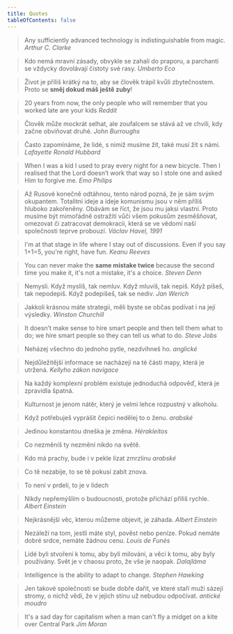 ```yaml
---
title: Quotes
tableOfContents: false
---
```


> Any sufficiently advanced technology is indistinguishable from magic.
> _Arthur C. Clarke_

> Kdo nemá mravní zásady, obvykle se zahalí do praporu, a parchanti se vždycky dovolávají čistoty své rasy.
> _Umberto Eco_

> Život je příliš krátký na to, aby se člověk trápil kvůli zbytečnostem. Proto se **směj dokud máš ještě zuby**!

> 20 years from now, the only people who will remember that you worked late are your kids
> _Reddit_

> Člověk může mockrát selhat, ale zoufalcem se stává až ve chvíli, kdy začne obviňovat druhé.
> _John Burroughs_

> Často zapomínáme, že lidé, s nimiž musíme žít, také musí žít s námi.
> _Lafayette Ronald Hubbard_

> When I was a kid I used to pray every night for a new bicycle. Then I realised that the Lord doesn’t work that way so I stole one and asked Him to forgive me.
> _Emo Philips_

> Až Rusové konečně odtáhnou, tento národ pozná, že je sám svým okupantem. Totalitní ideje a ideje komunismu jsou v něm příliš hluboko zakořeněny.
> Obávám se říct, že jsou mu jaksi vlastní. Proto musíme být mimořádně ostražití vůči všem pokusům zesměšňovat, omezovat či zatracovat
> demokracii, která se ve vědomí naší společnosti teprve probouzí.
> _Václav Havel, 1991_

> I'm at that stage in life where I stay out of discussions. Even if you say 1+1=5, you're right, have fun.
> _Keanu Reeves_

> You can never make the **same mistake twice** because the second time you make it, it's not a mistake, it's a choice.
> _Steven Denn_

> Nemysli. Když myslíš, tak nemluv. Když mluvíš, tak nepiš.
> Když píšeš, tak nepodepiš. Když podepíšeš, tak se nediv.
> _Jan Werich_

> Jakkoli krásnou máte strategii, měli byste se občas podívat i na její výsledky.
> _Winston Churchill_

> It doesn’t make sense to hire smart people and then tell them what to do;
> we hire smart people so they can tell us what to do.
> _Steve Jobs_

> Neházej všechno do jednoho pytle, nezdvihneš ho.
> _anglické_

> Nejdůležitější informace se nacházejí na té části mapy, která je utržená.
> _Kellyho zákon navigace_

> Na každý komplexní problém existuje jednoduchá odpověď, která je zpravidla špatná.

> Kulturnost je jenom nátěr, který je velmi lehce rozpustný v alkoholu.

> Když potřebuješ vyprášit čepici nedělej to o ženu.
> _arabské_

> Jedinou konstantou dneška je změna.
> _Hérakleitos_

> Co nezměníš ty nezmění nikdo na světě.

> Kdo má prachy, bude i v pekle lízat zmrzlinu
> _arabské_

> Co tě nezabije, to se tě pokusí zabít znova.

> To není v prdeli, to je v lidech

> Nikdy nepřemýšlím o budoucnosti, protože přichází přiliš rychle.
> _Albert Einstein_

> Nejkrásnější věc, kterou můžeme objevit, je záhada.
> _Albert Einstein_

> Nezáleží na tom, jestli máte styl, pověst nebo peníze. Pokud nemáte dobré srdce, nemáte žádnou cenu.
> _Louis de Funès_

> Lidé byli stvořeni k tomu, aby byli milováni, a věci k tomu, aby byly používány. Svět je v chaosu proto, že vše je naopak.
> _Dalajláma_

> Intelligence is the ability to adapt to change.
> _Stephen Hawking_

> Jen takové společnosti se bude dobře dařit, ve které staří muži sázejí stromy, o nichž vědí, že v jejich stínu už nebudou odpočívat.
> _antické moudro_

> It's a sad day for capitalism when a man can't fly a midget on a kite over Central Park
> _Jim Moran_
